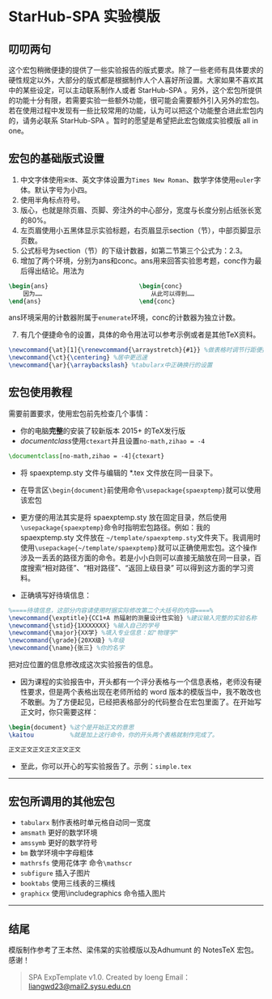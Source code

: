 # StarHub-SPA 实验模版


## 叨叨两句
这个宏包稍微便捷的提供了一些实验报告的版式要求。除了一些老师有具体要求的硬性规定以外，大部分的版式都是根据制作人个人喜好所设置。大家如果不喜欢其中的某些设定，可以主动联系制作人或者 StarHub-SPA 。另外，这个宏包所提供的功能十分有限，若需要实验一些额外功能，很可能会需要额外引入另外的宏包。若在使用过程中发现有一些比较常用的功能，认为可以把这个功能整合进此宏包内的，请务必联系 StarHub-SPA 。暂时的愿望是希望把此宏包做成实验模版 all in one。

## 宏包的基础版式设置
1. 中文字体使用`宋体`、英文字体设置为`Times New Roman`、数学字体使用`euler`字体。默认字号为小四。
2. 使用半角标点符号。
3. 版心，也就是除页眉、页脚、旁注外的中心部分，宽度与长度分别占纸张长宽的80%。
4. 左页眉使用小五黑体显示实验标题，右页眉显示section（节），中部页脚显示页数。
5. 公式标号为section（节）的下级计数器，如第二节第三个公式为：2.3。
6. 增加了两个环境，分别为ans和conc。ans用来回答实验思考题，conc作为最后得出结论。用法为
```tex
\begin{ans}                         \begin{conc}
    因为……                              从此可以得到……
\end{ans}                           \end{conc}
```
ans环境采用的计数器附属于``enumerate``环境，conc的计数器为独立计数。

7. 有几个便捷命令的设置，具体的命令用法可以参考示例或者是其他TeX资料。
```tex
\newcommand{\at}[1]{\renewcommand{\arraystretch}{#1}} %做表格时调节行距便捷一些
\newcommand{\ct}{\centering} %居中更迅速
\newcommand{\ar}{\arraybackslash} %tabularx中正确换行的设置
```

## 宏包使用教程
需要前置要求，使用宏包前先检查几个事情：
- 你的电脑**完整**的安装了较新版本 2015+ 的TeX发行版
- *documentclass*使用`ctexart`并且设置`no-math,zihao = -4`
```tex 
\documentclass[no-math,zihao = -4]{ctexart}
```
- 将 spaexptemp.sty 文件与编辑的 *.tex 文件放在同一目录下。
- 在导言区`\begin{document}`前使用命令`\usepackage{spaexptemp}`就可以使用该宏包

- 更方便的用法其实是将 spaexptemp.sty 放在固定目录，然后使用`\usepackage{spaexptemp}`命令时指明宏包路径。例如：我的 spaexptemp.sty 文件放在 `~/template/spaexptemp.sty`文件夹下。我调用时使用`\usepackage{~/template/spaexptemp}`就可以正确使用宏包。这个操作涉及一丢丢的路径方面的命令。若是小小白则可以直接无脑放在同一目录，百度搜索“相对路径”、“相对路径”、“返回上级目录” 可以得到这方面的学习资料。

- 正确填写好待填信息：
```tex
%====待填信息，这部分内容请使用时据实际修改第二个大括号的内容====%
\newcommand{\exptitle}{CC1+A 热辐射的测量设计性实验} %建议输入完整的实验名称
\newcommand{\stid}{1XXXXXXX} %输入自己的学号
\newcommand{\major}{XX学} %填入专业信息：如"物理学"
\newcommand{\grade}{20XX级} %年级
\newcommand{\name}{张三} %你的名字
```
把对应位置的信息修改成这次实验报告的信息。

- 因为课程的实验报告中，开头都有一个评分表格与一个信息表格，老师没有硬性要求，但是两个表格出现在老师所给的 word 版本的模版当中，我不敢改也不敢删。为了方便起见，已经把表格部分的代码整合在宏包里面了。在开始写正文时，你只需要这样：
```tex
\begin{document} %这个是开始正文的意思
\kaitou          %就是加上这行命令，你的开头两个表格就制作完成了。

正文正文正文正文正文正文
```
- 至此，你可以开心的写实验报告了。示例：`simple.tex`
---
## 宏包所调用的其他宏包
- `tabularx`  制作表格时单元格自动同一宽度
- `amsmath`   更好的数学环境
- `amssymb`   更好的数学符号
- `bm`        数学环境中字母粗体
- `mathrsfs`  使用花体字 命令`\mathscr`
- `subfigure` 插入子图片
- `booktabs`  使用三线表的三横线
- `graphicx`  使用\includegraphics 命令插入图片

---

## 结尾
模版制作参考了王本然、梁伟棠的实验模版以及Adhumunt 的 NotesTeX 宏包。
感谢！


>SPA ExpTemplate v1.0.
Created by loeng 
Email：liangwd23@mail2.sysu.edu.cn